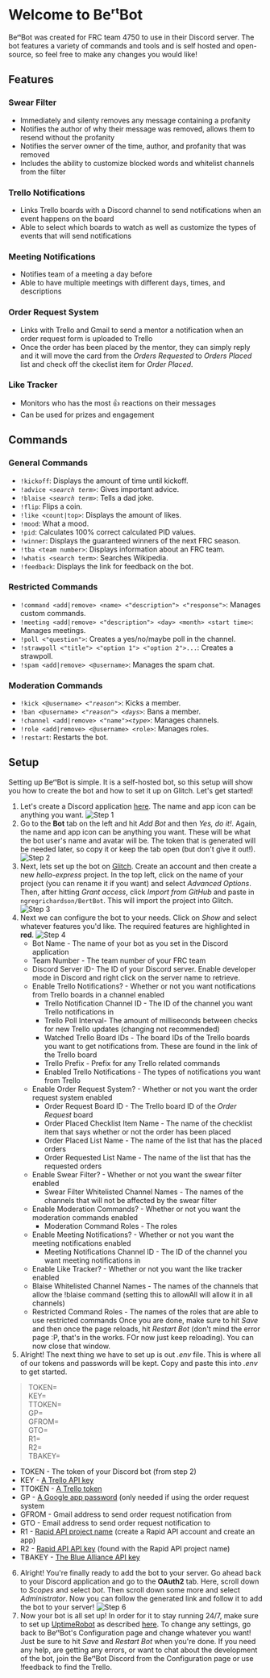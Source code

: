 
# Welcome to BeʳᵗBot
BeʳᵗBot was created for FRC team 4750 to use in their Discord server. The bot features a variety of commands and tools and is self hosted and open-source, so feel free to make any changes you would like!
## Features
### Swear Filter
- Immediately and silenty removes any message containing a profanity
- Notifies the author of why their message was removed, allows them to resend without the profanity
- Notifies the server owner of the time, author, and profanity that was removed
- Includes the ability to customize blocked words and whitelist channels from the filter
### Trello Notifications
- Links Trello boards with a Discord channel to send notifications when an event happens on the board
- Able to select which boards to watch as well as customize the types of events that will send notifications
### Meeting Notifications
- Notifies team of a meeting a day before
- Able to have multiple meetings with different days, times, and descriptions
### Order Request System
- Links with Trello and Gmail to send a mentor a notification when an order request form is uploaded to Trello
- Once the order has been placed by the mentor, they can simply reply and it will move the card from the *Orders Requested* to *Orders Placed* list and check off the ckeclist item for *Order Placed*.
### Like Tracker
- Monitors who has the most 👍 reactions on their messages
- Can be used for prizes and engagement
## Commands
### General Commands
- `!kickoff`: Displays the amount of time until kickoff.
- `!advice `*`<search term>`*: Gives important advice.
- `!blaise `*`<search term>`*: Tells a dad joke.
- `!flip`: Flips a coin.
- `!like <count|top>`: Displays the amount of likes.
- `!mood`: What a mood.
- `!pid`: Calculates 100% correct calculated PID values.
- `!winner`: Displays the guaranteed winners of the next FRC season.
- `!tba <team number>`: Displays information about an FRC team.
- `!whatis <search term>`: Searches Wikipedia.
- `!feedback`: Displays the link for feedback on the bot.
### Restricted Commands
- `!command <add|remove> <name> <"description"> <"response">`: Manages custom commands.
- `!meeting <add|remove> <"description"> <day> <month> <start time>`: Manages meetings.
- `!poll <"question">`: Creates a yes/no/maybe poll in the channel.
- `!strawpoll <"title"> <"option 1"> <"option 2">...`: Creates a strawpoll.
- `!spam <add|remove> <@username>`: Manages the spam chat.
### Moderation Commands
- `!kick <@username> `*`<"reason">`*: Kicks a member.
- `!ban <@username> `*`<"reason"> <days>`*: Bans a member.
- `!channel <add|remove> <"name">`*`<type>`*: Manages channels.
- `!role <add|remove> <@username> <role>`: Manages roles.
- `!restart`: Restarts the bot.
## Setup
Setting up BeʳᵗBot is simple. It is a self-hosted bot, so this setup will show you how to create the bot and how to set it up on Glitch. Let's get started!
 1. Let's create a Discord application [here](https://discordapp.com/developers/applications/). The name and app icon can be anything you want.
 ![Step 1](https://i.imgur.com/022TUwH.jpg)
 2. Go to the **Bot** tab on the left and hit *Add Bot* and then *Yes, do it!*. Again, the name and app icon can be anything you want. These will be what the bot user's name and avatar will be. The token that is generated will be needed later, so copy it or keep the tab open (but don't give it out!).
 ![Step 2](https://i.imgur.com/vE1RAbK.jpg)
 3. Next, lets set up the bot on [Glitch](https://glitch.com). Create an account and then create a new *hello-express* project. In the top left, click on the name of your project (you can rename it if you want) and select *Advanced Options*. Then, after hitting *Grant access*, click *Import from GitHub* and paste in `ngregrichardson/BertBot`. This will import the project into Glitch.
 ![Step 3](https://i.imgur.com/w6CfsDL.jpg)
 4. Next we can configure the bot to your needs. Click on *Show* and select whatever features you'd like. The required features are highlighted in **red**.
 ![Step 4](https://i.imgur.com/kHl20EQ.jpg)
	- Bot Name - The name of your bot as you set in the Discord application
	- Team Number - The team number of your FRC team
	- Discord Server ID- The ID of your Discord server. Enable developer mode in Discord and right click on the server name to retrieve.
	- Enable Trello Notifications? - Whether or not you want notifications from Trello boards in a channel enabled
		- Trello Notification Channel ID - The ID of the channel you want Trello notifications in
		- Trello Poll Interval- The amount of milliseconds between checks for new Trello updates (changing not recommended)
		- Watched Trello Board IDs - The board IDs of the Trello boards you want to get notifications from. These are found in the link of the Trello board
		- Trello Prefix - Prefix for any Trello related commands
		- Enabled Trello Notifications - The types of notifications you want from Trello
	- Enable Order Request System? - Whether or not you want the order request system enabled
		- Order Request Board ID - The Trello board ID of the *Order Request* board
		- Order Placed Checklist Item Name - The name of the checklist item that says whether or not the order has been placed
		- Order Placed List Name - The name of the list that has the placed orders
		- Order Requested List Name - The name of the list that has the requested orders
	- Enable Swear Filter? - Whether or not you want the swear filter enabled
		- Swear Filter Whitelisted Channel Names - The names of the channels that will not be affected by the swear filter
	- Enable Moderation Commands? - Whether or not you want the moderation commands enabled
		- Moderation Command Roles - The roles 
	- Enable Meeting Notifications? - Whether or not you want the meeting notifications enabled
		- Meeting Notifications Channel ID - The ID of the channel you want meeting notifications in
	- Enable Like Tracker? - Whether or not you want the like tracker enabled
	- Blaise Whitelisted Channel Names - The names of the channels that allow the !blaise command (setting this to allowAll will allow it in all channels)
	- Restricted Command Roles - The names of the roles that are able to use restricted commands
Once you are done, make sure to hit *Save* and then once the page reloads, hit *Restart Bot* (don't mind the error page :P, that's in the works. FOr now just keep reloading). You can now close that window.
5. Alright! The next thing we have to set up is out *.env* file. This is where all of our tokens and passwords will be kept. Copy and paste this into *.env* to get started.
> TOKEN=  
> KEY=  
> TTOKEN=  
> GP=  
> GFROM=  
> GTO=  
> R1=  
> R2=  
> TBAKEY=

- TOKEN - The token of your Discord bot (from step 2)
- KEY - [A Trello API key](https://developers.trello.com/docs/api-introduction)
- TTOKEN - [A Trello token](https://trello.com/app-key)
- GP - [A Google app password](https://myaccount.google.com/apppasswords) (only needed if using the order request system
- GFROM - Gmail address to send order request notification from
- GTO - Email address to send order request notification to
- R1 - [Rapid API project name](https://dashboard.rapidapi.com) (create a Rapid API account and create an app)
- R2 - [Rapid API API key](https://dashboard.rapidapi.com) (found with the Rapid API project name)
- TBAKEY - [The Blue Alliance API key](https://www.thebluealliance.com/apidocs)
6. Alright! You're finally ready to add the bot to your server. Go ahead back to your Discord application and go to the **OAuth2** tab. Here, scroll down to *Scopes* and select *bot*.  Then scroll down some more and select *Administrator*. Now you can follow the generated link and follow it to add the bot to your server!
![Step 6](https://i.imgur.com/ZdImqIO.jpg)
7. Now your bot is all set up! In order for it to stay running 24/7, make sure to set up [UptimeRobot](https://uptimerobot.com) as described [here](https://support.glitch.com/t/how-to-make-a-glitch-project-to-run-constantly/2439/2?u=ngregrichardson). To change any settings, go back to BeʳᵗBot's Configuration page and change whatever you want! Just be sure to hit *Save* and *Restart Bot* when you're done. If you need any help, are getting any errors, or want to chat about the development of the bot, join the BeʳᵗBot Discord from the Configuration page or use !feedback to find the Trello.